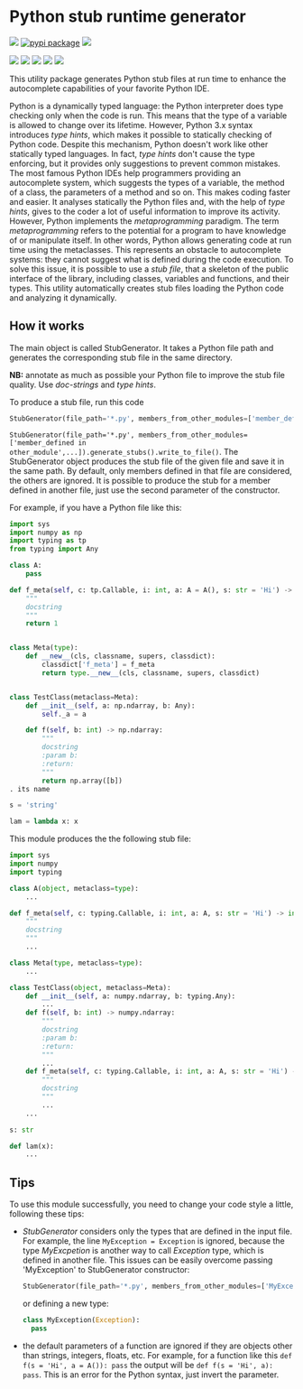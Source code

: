 # Python stub runtime generator
![](https://github.com/micheleantonazzi/python-stub-runtime-generator/workflows/Build/badge.svg?branch=main)
[![pypi package](https://img.shields.io/pypi/v/stub-generator.svg)](https://pypi.org/project/stub-generator/)
[![](https://sonarcloud.io/api/project_badges/measure?project=micheleantonazzi_python-stub-runtime-generator&metric=coverage)](https://sonarcloud.io/dashboard/index/micheleantonazzi_python-stub-runtime-generator)



[![](https://sonarcloud.io/api/project_badges/measure?project=micheleantonazzi_python-stub-runtime-generator&metric=alert_status)](https://sonarcloud.io/dashboard/index/micheleantonazzi_python-stub-runtime-generator)
[![](https://sonarcloud.io/api/project_badges/measure?project=micheleantonazzi_python-stub-runtime-generator&metric=sqale_rating)](https://sonarcloud.io/dashboard/index/micheleantonazzi_python-stub-runtime-generator)
[![](https://sonarcloud.io/api/project_badges/measure?project=micheleantonazzi_python-stub-runtime-generator&metric=reliability_rating)](https://sonarcloud.io/dashboard/index/micheleantonazzi_python-stub-runtime-generator)
[![](https://sonarcloud.io/api/project_badges/measure?project=micheleantonazzi_python-stub-runtime-generator&metric=security_rating)](https://sonarcloud.io/dashboard/index/micheleantonazzi_python-stub-runtime-generator)
[![](https://sonarcloud.io/api/project_badges/measure?project=micheleantonazzi_python-stub-runtime-generator&metric=vulnerabilities)](https://sonarcloud.io/dashboard/index/micheleantonazzi_python-stub-runtime-generator)

This utility package generates Python stub files at run time to enhance the autocomplete capabilities of your favorite Python IDE.

Python is a dynamically typed language: the Python interpreter does type checking only when the code is run. This means that the type of a variable is allowed to change over its lifetime. 
However, Python 3.x syntax introduces *type hints*, which makes it possible to statically checking of Python code. 
Despite this mechanism, Python doesn't work like other statically typed languages. 
In fact, *type hints* don't cause the type enforcing, but it provides only suggestions to prevent common mistakes.
The most famous Python IDEs help programmers providing an autocomplete system, which suggests the types of a variable, the method of a class, the parameters of a method and so on.
This makes coding faster and easier. It analyses statically the Python files and, with the help of *type hints*, gives to the coder a lot of useful information to improve its activity.
However, Python implements the *metaprogramming* paradigm.
The term *metaprogramming* refers to the potential for a program to have knowledge of or manipulate itself.
In other words, Python allows generating code at run time using the metaclasses.
This represents an obstacle to autocomplete systems: they cannot suggest what is defined during the code execution.
To solve this issue, it is possible to use a *stub file*,
that a skeleton of the public interface of the library, including classes, variables and functions, and their types.
This utility automatically creates stub files loading the Python code and analyzing it dynamically.

## How it works
The main object is called StubGenerator. It takes a Python file path and generates the corresponding stub file in the same directory. 

**NB:** annotate as much as possible your Python file to improve the stub file quality. Use *doc-strings* and *type hints*.

To produce a stub file, run this code 

```python
StubGenerator(file_path='*.py', members_from_other_modules=['member_defined_in_other_module',...]).generate_stubs().write_to_file()
```

```StubGenerator(file_path='*.py', members_from_other_modules=['member_defined in other_module',...]).generate_stubs().write_to_file()```. The StubGenerator object produces the stub file of the given file and save it in the same path. By default, only members defined in that file are considered, the others are ignored. It is possible to produce the stub for a member defined in another file, just use the second parameter of the constructor.

For example, if you have a Python file like this:

```python
import sys
import numpy as np
import typing as tp
from typing import Any

class A:
    pass

def f_meta(self, c: tp.Callable, i: int, a: A = A(), s: str = 'Hi') -> int:
    """
    docstring
    """
    return 1


class Meta(type):
    def __new__(cls, classname, supers, classdict):
        classdict['f_meta'] = f_meta
        return type.__new__(cls, classname, supers, classdict)


class TestClass(metaclass=Meta):
    def __init__(self, a: np.ndarray, b: Any):
        self._a = a

    def f(self, b: int) -> np.ndarray:
        """
        docstring
        :param b:
        :return:
        """
        return np.array([b])
. its name 

s = 'string'

lam = lambda x: x
```

This module produces the the following stub file:

```python
import sys
import numpy
import typing

class A(object, metaclass=type):
	...

def f_meta(self, c: typing.Callable, i: int, a: A, s: str = 'Hi') -> int:
	"""
	docstring
	"""
	...

class Meta(type, metaclass=type):
	...

class TestClass(object, metaclass=Meta):
	def __init__(self, a: numpy.ndarray, b: typing.Any):
		...
	def f(self, b: int) -> numpy.ndarray:
		"""
		docstring
		:param b:
		:return:
		"""
		...
	def f_meta(self, c: typing.Callable, i: int, a: A, s: str = 'Hi') -> int:
		"""
		docstring
		"""
		...
	...

s: str

def lam(x):
	...
```

## Tips

To use this module successfully, you need to change your code style a little, following these tips:

* *StubGenerator* considers only the types that are defined in the input file. For example, the line ```MyException = Exception``` is ignored, because the type *MyExcpetion* is another way to call *Exception* type, which is defined in another file. This issues can be easily overcome passing 'MyException' to StubGenerator constructor:

  ```python
  StubGenerator(file_path='*.py', members_from_other_modules=['MyException']).generate_stubs().write_to_file()
  ```

  or defining a new type:

  ```python
  class MyException(Exception):
  	pass
  ```

* the default parameters of a function are ignored if they are objects other than strings, integers, floats, etc. For example, for a function like this ```def f(s = 'Hi', a = A()): pass``` the output will be ```def f(s = 'Hi', a): pass```. This is an error for the Python syntax, just invert the parameter.